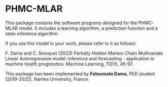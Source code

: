 # PHMC-MLAR

This package contains the software programs designed for the PHMC-MLAR model. It includes a learning algorithm, a prediction function and a state inference algorithm.

If you use this model in your work, please refer to it as follows:

F. Dama and C. Sinoquet (2023) Partially Hidden Markov Chain Multivariate Linear Autoregressive model: inference
and forecasting - application to machine health prognostics. Machine Learning, 112(1), 45-97.

This package has been implemented by **Fatoumata Dama**, PhD student (2019-2022), Nantes University, France.
